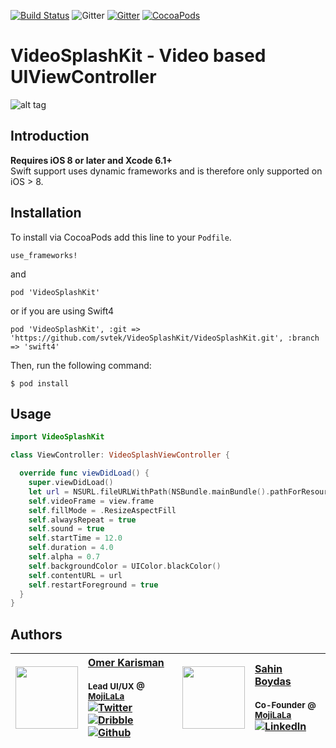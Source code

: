 
[![Build Status](https://travis-ci.org/movielala/VideoSplashKit.svg)](https://travis-ci.org/movielala/VideoSplashKit) ![Gitter](https://img.shields.io/badge/license-MIT-blue.svg)
[![Gitter](https://badges.gitter.im/Join%20Chat.svg)](https://gitter.im/movielala/VideoSplashKit?utm_source=badge&utm_medium=badge&utm_campaign=pr-badge)
[![CocoaPods](https://img.shields.io/cocoapods/v/VideoSplashKit.svg)](https://img.shields.io/cocoapods/v/VideoSplashKit.svg)

# VideoSplashKit - Video based UIViewController

![alt tag](http://oi57.tinypic.com/e5hi82.jpg)

## Introduction

__Requires iOS 8 or later and Xcode 6.1+__<br/>
 Swift support uses dynamic frameworks and is therefore only supported on iOS > 8.

## Installation

To install via CocoaPods add this line to your `Podfile`.

```
use_frameworks!
```
and
```
pod 'VideoSplashKit'
```
or if you are using Swift4

```
pod 'VideoSplashKit', :git => 'https://github.com/svtek/VideoSplashKit/VideoSplashKit.git', :branch => 'swift4'
```

Then, run the following command:

```$ pod install```

## Usage

```swift
import VideoSplashKit

class ViewController: VideoSplashViewController {

  override func viewDidLoad() {
    super.viewDidLoad()
    let url = NSURL.fileURLWithPath(NSBundle.mainBundle().pathForResource("test", ofType: "mp4")!)
    self.videoFrame = view.frame
    self.fillMode = .ResizeAspectFill
    self.alwaysRepeat = true
    self.sound = true
    self.startTime = 12.0
    self.duration = 4.0
    self.alpha = 0.7
    self.backgroundColor = UIColor.blackColor()
    self.contentURL = url
    self.restartForeground = true
  }
}
```

## Authors
| [<img src="https://avatars1.githubusercontent.com/u/1448702?v=4" width="100px;"/>](http://okaris.com)   | [Omer Karisman](http://okaris.com)<br/><br/><sub>Lead UI/UX @ [MojiLaLa](http://mojilala.com)</sub><br/> [![Twitter][1.1]][1] [![Dribble][2.1]][2] [![Github][3.1]][3]| [<img src="https://pbs.twimg.com/profile_images/508440350495485952/U1VH52UZ_200x200.jpeg" width="100px;"/>](https://twitter.com/sahinboydas)   | [Sahin Boydas](https://twitter.com/sahinboydas)<br/><br/><sub>Co-Founder @ [MojiLaLa](http://mojilala.com)</sub><br/> [![LinkedIn][4.1]][4]|
| - | :- | - | :- |

[1.1]: http://i.imgur.com/wWzX9uB.png (twitter icon without padding)
[2.1]: http://i.imgur.com/Vvy3Kru.png (dribbble icon without padding)
[3.1]: http://i.imgur.com/9I6NRUm.png (github icon without padding)
[4.1]: https://www.kingsfund.org.uk/themes/custom/kingsfund/dist/img/svg/sprite-icon-linkedin.svg (linkedin icon)

[1]: http://www.twitter.com/okarisman
[2]: http://dribbble.com/okaris
[3]: http://www.github.com/okaris
[4]: https://www.linkedin.com/in/sahinboydas
